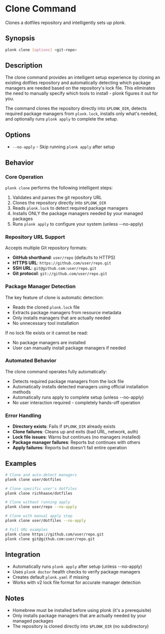 # Clone Command

Clones a dotfiles repository and intelligently sets up plonk.

## Synopsis

```bash
plonk clone [options] <git-repo>
```

## Description

The clone command provides an intelligent setup experience by cloning an existing dotfiles repository and automatically detecting which package managers are needed based on the repository's lock file. This eliminates the need to manually specify which tools to install - plonk figures it out for you.

The command clones the repository directly into `$PLONK_DIR`, detects required package managers from `plonk.lock`, installs only what's needed, and optionally runs `plonk apply` to complete the setup.

## Options

- `--no-apply` - Skip running `plonk apply` after setup

## Behavior

### Core Operation

`plonk clone` performs the following intelligent steps:
1. Validates and parses the git repository URL
2. Clones the repository directly into `$PLONK_DIR`
3. Reads `plonk.lock` to detect required package managers
4. Installs ONLY the package managers needed by your managed packages
5. Runs `plonk apply` to configure your system (unless --no-apply)

### Repository URL Support

Accepts multiple Git repository formats:
- **GitHub shorthand**: `user/repo` (defaults to HTTPS)
- **HTTPS URL**: `https://github.com/user/repo.git`
- **SSH URL**: `git@github.com:user/repo.git`
- **Git protocol**: `git://github.com/user/repo.git`

### Package Manager Detection

The key feature of clone is automatic detection:
- Reads the cloned `plonk.lock` file
- Extracts package managers from resource metadata
- Only installs managers that are actually needed
- No unnecessary tool installation

If no lock file exists or it cannot be read:
- No package managers are installed
- User can manually install package managers if needed

### Automated Behavior

The clone command operates fully automatically:
- Detects required package managers from the lock file
- Automatically installs detected managers using official installation methods
- Automatically runs apply to complete setup (unless --no-apply)
- No user interaction required - completely hands-off operation

### Error Handling

- **Directory exists**: Fails if `$PLONK_DIR` already exists
- **Clone failures**: Cleans up and exits (bad URL, network, auth)
- **Lock file issues**: Warns but continues (no managers installed)
- **Package manager failures**: Reports but continues with others
- **Apply failures**: Reports but doesn't fail entire operation

## Examples

```bash
# Clone and auto-detect managers
plonk clone user/dotfiles

# Clone specific user's dotfiles
plonk clone richhaase/dotfiles

# Clone without running apply
plonk clone user/repo --no-apply

# Clone with manual apply step
plonk clone user/dotfiles --no-apply

# Full URL examples
plonk clone https://github.com/user/repo.git
plonk clone git@github.com:user/repo.git
```

## Integration

- Automatically runs `plonk apply` after setup (unless --no-apply)
- Uses `plonk doctor` health checks to verify package managers
- Creates default `plonk.yaml` if missing
- Works with v2 lock file format for accurate manager detection

## Notes

- Homebrew must be installed before using plonk (it's a prerequisite)
- Only installs package managers that are actually needed by your managed packages
- The repository is cloned directly into `$PLONK_DIR` (no subdirectory)
